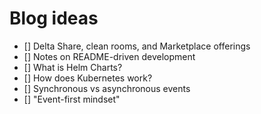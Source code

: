 # Blog ideas

- [] Delta Share, clean rooms, and Marketplace offerings
- [] Notes on README-driven development
- [] What is Helm Charts?
- [] How does Kubernetes work?
- [] Synchronous vs asynchronous events
- [] "Event-first mindset"


